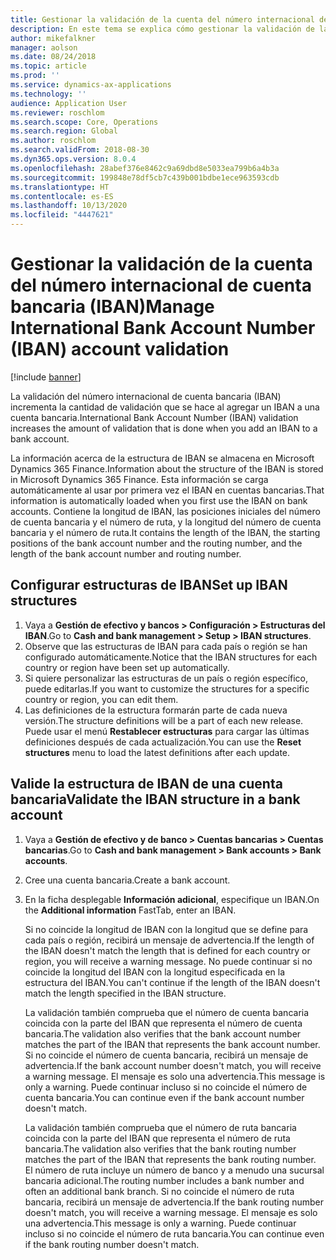 ```yaml
---
title: Gestionar la validación de la cuenta del número internacional de cuenta bancaria (IBAN)
description: En este tema se explica cómo gestionar la validación de la cuenta del número internacional de cuenta bancaria (IBAN)
author: mikefalkner
manager: aolson
ms.date: 08/24/2018
ms.topic: article
ms.prod: ''
ms.service: dynamics-ax-applications
ms.technology: ''
audience: Application User
ms.reviewer: roschlom
ms.search.scope: Core, Operations
ms.search.region: Global
ms.author: roschlom
ms.search.validFrom: 2018-08-30
ms.dyn365.ops.version: 8.0.4
ms.openlocfilehash: 28abef376e8462c9a69dbd8e5033ea799b6a4b3a
ms.sourcegitcommit: 199848e78df5cb7c439b001bdbe1ece963593cdb
ms.translationtype: HT
ms.contentlocale: es-ES
ms.lasthandoff: 10/13/2020
ms.locfileid: "4447621"
---
```

# <a name="manage-international-bank-account-number-iban-account-validation"></a><span data-ttu-id="685fe-103">Gestionar la validación de la cuenta del número internacional de cuenta bancaria (IBAN)</span><span class="sxs-lookup"><span data-stu-id="685fe-103">Manage International Bank Account Number (IBAN) account validation</span></span>

[!include [banner](../includes/banner.md)]

<span data-ttu-id="685fe-104">La validación del número internacional de cuenta bancaria (IBAN) incrementa la cantidad de validación que se hace al agregar un IBAN a una cuenta bancaria.</span><span class="sxs-lookup"><span data-stu-id="685fe-104">International Bank Account Number (IBAN) validation increases the amount of validation that is done when you add an IBAN to a bank account.</span></span>

<span data-ttu-id="685fe-105">La información acerca de la estructura de IBAN se almacena en Microsoft Dynamics 365 Finance.</span><span class="sxs-lookup"><span data-stu-id="685fe-105">Information about the structure of the IBAN is stored in Microsoft Dynamics 365 Finance.</span></span> <span data-ttu-id="685fe-106">Esta información se carga automáticamente al usar por primera vez el IBAN en cuentas bancarias.</span><span class="sxs-lookup"><span data-stu-id="685fe-106">That information is automatically loaded when you first use the IBAN on bank accounts.</span></span> <span data-ttu-id="685fe-107">Contiene la longitud de IBAN, las posiciones iniciales del número de cuenta bancaria y el número de ruta, y la longitud del número de cuenta bancaria y el número de ruta.</span><span class="sxs-lookup"><span data-stu-id="685fe-107">It contains the length of the IBAN, the starting positions of the bank account number and the routing number, and the length of the bank account number and routing number.</span></span>

## <a name="set-up-iban-structures"></a><span data-ttu-id="685fe-108">Configurar estructuras de IBAN</span><span class="sxs-lookup"><span data-stu-id="685fe-108">Set up IBAN structures</span></span>

1. <span data-ttu-id="685fe-109">Vaya a **Gestión de efectivo y bancos \> Configuración \> Estructuras del IBAN**.</span><span class="sxs-lookup"><span data-stu-id="685fe-109">Go to **Cash and bank management \> Setup \> IBAN structures**.</span></span>
2. <span data-ttu-id="685fe-110">Observe que las estructuras de IBAN para cada país o región se han configurado automáticamente.</span><span class="sxs-lookup"><span data-stu-id="685fe-110">Notice that the IBAN structures for each country or region have been set up automatically.</span></span>
3. <span data-ttu-id="685fe-111">Si quiere personalizar las estructuras de un país o región específico, puede editarlas.</span><span class="sxs-lookup"><span data-stu-id="685fe-111">If you want to customize the structures for a specific country or region, you can edit them.</span></span>
4. <span data-ttu-id="685fe-112">Las definiciones de la estructura formarán parte de cada nueva versión.</span><span class="sxs-lookup"><span data-stu-id="685fe-112">The structure definitions will be a part of each new release.</span></span> <span data-ttu-id="685fe-113">Puede usar el menú **Restablecer estructuras** para cargar las últimas definiciones después de cada actualización.</span><span class="sxs-lookup"><span data-stu-id="685fe-113">You can use the **Reset structures** menu to load the latest definitions after each update.</span></span>

## <a name="validate-the-iban-structure-in-a-bank-account"></a><span data-ttu-id="685fe-114">Valide la estructura de IBAN de una cuenta bancaria</span><span class="sxs-lookup"><span data-stu-id="685fe-114">Validate the IBAN structure in a bank account</span></span>

1. <span data-ttu-id="685fe-115">Vaya a **Gestión de efectivo y de banco \> Cuentas bancarias \> Cuentas bancarias**.</span><span class="sxs-lookup"><span data-stu-id="685fe-115">Go to **Cash and bank management \> Bank accounts \> Bank accounts**.</span></span>
2. <span data-ttu-id="685fe-116">Cree una cuenta bancaria.</span><span class="sxs-lookup"><span data-stu-id="685fe-116">Create a bank account.</span></span>
3. <span data-ttu-id="685fe-117">En la ficha desplegable **Información adicional**, especifique un IBAN.</span><span class="sxs-lookup"><span data-stu-id="685fe-117">On the **Additional information** FastTab, enter an IBAN.</span></span>

    <span data-ttu-id="685fe-118">Si no coincide la longitud de IBAN con la longitud que se define para cada país o región, recibirá un mensaje de advertencia.</span><span class="sxs-lookup"><span data-stu-id="685fe-118">If the length of the IBAN doesn't match the length that is defined for each country or region, you will receive a warning message.</span></span> <span data-ttu-id="685fe-119">No puede continuar si no coincide la longitud del IBAN con la longitud especificada en la estructura del IBAN.</span><span class="sxs-lookup"><span data-stu-id="685fe-119">You can't continue if the length of the IBAN doesn't match the length specified in the IBAN structure.</span></span>

    <span data-ttu-id="685fe-120">La validación también comprueba que el número de cuenta bancaria coincida con la parte del IBAN que representa el número de cuenta bancaria.</span><span class="sxs-lookup"><span data-stu-id="685fe-120">The validation also verifies that the bank account number matches the part of the IBAN that represents the bank account number.</span></span> <span data-ttu-id="685fe-121">Si no coincide el número de cuenta bancaria, recibirá un mensaje de advertencia.</span><span class="sxs-lookup"><span data-stu-id="685fe-121">If the bank account number doesn't match, you will receive a warning message.</span></span> <span data-ttu-id="685fe-122">El mensaje es solo una advertencia.</span><span class="sxs-lookup"><span data-stu-id="685fe-122">This message is only a warning.</span></span> <span data-ttu-id="685fe-123">Puede continuar incluso si no coincide el número de cuenta bancaria.</span><span class="sxs-lookup"><span data-stu-id="685fe-123">You can continue even if the bank account number doesn't match.</span></span>

    <span data-ttu-id="685fe-124">La validación también comprueba que el número de ruta bancaria coincida con la parte del IBAN que representa el número de ruta bancaria.</span><span class="sxs-lookup"><span data-stu-id="685fe-124">The validation also verifies that the bank routing number matches the part of the IBAN that represents the bank routing number.</span></span> <span data-ttu-id="685fe-125">El número de ruta incluye un número de banco y a menudo una sucursal bancaria adicional.</span><span class="sxs-lookup"><span data-stu-id="685fe-125">The routing number includes a bank number and often an additional bank branch.</span></span> <span data-ttu-id="685fe-126">Si no coincide el número de ruta bancaria, recibirá un mensaje de advertencia.</span><span class="sxs-lookup"><span data-stu-id="685fe-126">If the bank routing number doesn't match, you will receive a warning message.</span></span> <span data-ttu-id="685fe-127">El mensaje es solo una advertencia.</span><span class="sxs-lookup"><span data-stu-id="685fe-127">This message is only a warning.</span></span> <span data-ttu-id="685fe-128">Puede continuar incluso si no coincide el número de ruta bancaria.</span><span class="sxs-lookup"><span data-stu-id="685fe-128">You can continue even if the bank routing number doesn't match.</span></span>
